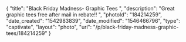 {
    "title": "Black Friday Madness- Graphic Tees ",
    "description": "Great graphic tees free after mail in rebate!! ",
    "photoId": "184214259",
    "date_created": "1542983839",
    "date_modified": "1546466796",
    "type": "captivate",
    "layout": "photo",
    "url": "\/p\/black-friday-madness-graphic-tees\/184214259"
}